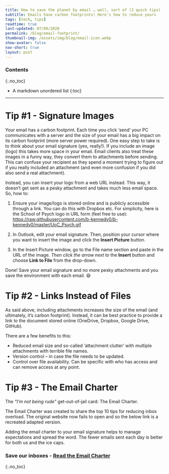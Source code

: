 ```yaml
---
title: How to save the planet by email … well, sort of (3 quick tips)
subtitle: Emails have carbon footprints! Here's how to reduce yours
tags: [tech, tips]
readtime: true
last-updated: 07/09/2020
permalink: /blog/email-footprint/
thumbnail-img: /assets/img/blog/email-icon.webp
show-avatar: false
nav-short: true
layout: post
---
```

### Contents
{:.no_toc}

* A markdown unordered list
{:toc}

---

# Tip #1 - Signature Images

Your email has a carbon footprint. Each time you click ‘send’ your PC communicates with a server and the size of your email has a big impact on its carbon footprint (more server power required). One easy step to take is to think about your email signature (yes, really!). If you include an image (logo) this takes more space in your email. Email clients also treat these images in a funny way, they convert them to attachments before sending. This can confuse your recipient as they spend a moment trying to figure out if you really included an attachment (and even more confusion if you did also send a real attachment). 

Instead, you can insert your logo from a web URL instead. This way, it doesn’t get sent as a pesky attachment and takes much less email space. 
So, how to: 

1.	Ensure your image/logo is stored online and is publicly accessible through a link. You can do this with Dropbox etc. For simplicity, here is the School of Psych logo in URL form (feel free to use): 
https://raw.githubusercontent.com/b-kennedy0/b-kennedy0/master/UoC_Psych.gif

2.	In Outlook, edit your email signature. Then, position your cursor where you want to insert the image and click the **Insert Picture** button. 
 

3.	In the Insert Picture window, go to the File name section and paste in the URL of the image. _Then click the arrow next to_ the **Insert** button and choose **Link to File** from the drop-down. 
 

Done! Save your email signature and no more pesky attachments and you save the environment with each email. :smile:


# Tip #2 - Links Instead of Files

As said above, including attachments increases the size of the email (and ultimately, it’s carbon footprint). Instead, it can be best practice to provide a link to the document stored online (OneDrive, Dropbox, Google Drive, GitHub). 

There are a few benefits to this: 

* Reduced email size and so-called ‘attachment clutter’ with multiple attachments with terrible file names.
* Version control – in case the file needs to be updated.
* Control over file availability. Can be specific with who has access and can remove access at any point. 


# Tip #3 - The Email Charter

The *“I’m not being rude”* get-out-of-jail card: The Email Charter.

The Email Charter was created to share the top 10 tips for reducing inbox overload. The original website now fails to open and so the below link is a recreated adapted version. 

Adding the email charter to your email signature helps to manage expectations and spread the word. The fewer emails sent each day is better for both us and the ice caps.

### Save our inboxes - [Read the Email Charter](https://email-charter.github.io/)
{:.no_toc}

